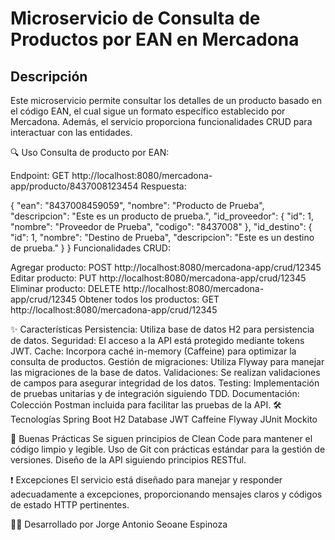# Microservicio de Consulta de Productos por EAN en Mercadona

## Descripción
Este microservicio permite consultar los detalles de un producto basado en el código EAN, el cual sigue un formato específico establecido por Mercadona. Además, el servicio proporciona funcionalidades CRUD para interactuar con las entidades.


🔍 Uso
Consulta de producto por EAN:

Endpoint: GET http://localhost:8080/mercadona-app/producto/8437008123454
Respuesta:

{
    "ean": "8437008459059",
    "nombre": "Producto de Prueba",
    "descripcion": "Este es un producto de prueba.",
    "id_proveedor": {
        "id": 1,
        "nombre": "Proveedor de Prueba",
        "codigo": "8437008"
    },
    "id_destino": {
        "id": 1,
        "nombre": "Destino de Prueba",
        "descripcion": "Este es un destino de prueba."
    }
}
Funcionalidades CRUD:

Agregar producto: POST http://localhost:8080/mercadona-app/crud/12345
Editar producto: PUT http://localhost:8080/mercadona-app/crud/12345
Eliminar producto: DELETE http://localhost:8080/mercadona-app/crud/12345
Obtener todos los productos: GET http://localhost:8080/mercadona-app/crud/12345

✨ Características
Persistencia: Utiliza base de datos H2 para persistencia de datos.
Seguridad: El acceso a la API está protegido mediante tokens JWT.
Cache: Incorpora caché in-memory (Caffeine) para optimizar la consulta de productos.
Gestión de migraciones: Utiliza Flyway para manejar las migraciones de la base de datos.
Validaciones: Se realizan validaciones de campos para asegurar integridad de los datos.
Testing: Implementación de pruebas unitarias y de integración siguiendo TDD.
Documentación: Colección Postman incluida para facilitar las pruebas de la API.
🛠 Tecnologías
Spring Boot
H2 Database
JWT
Caffeine
Flyway
JUnit
Mockito

📘 Buenas Prácticas
Se siguen principios de Clean Code para mantener el código limpio y legible.
Uso de Git con prácticas estándar para la gestión de versiones.
Diseño de la API siguiendo principios RESTful.

❗ Excepciones
El servicio está diseñado para manejar y responder adecuadamente a excepciones, proporcionando mensajes claros y códigos de estado HTTP pertinentes.

👨‍💻 Desarrollado por Jorge Antonio Seoane Espinoza
